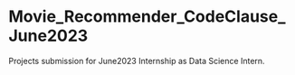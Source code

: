 # Movie_Recommender_CodeClause_June2023
Projects submission for June2023 Internship as Data Science Intern.
